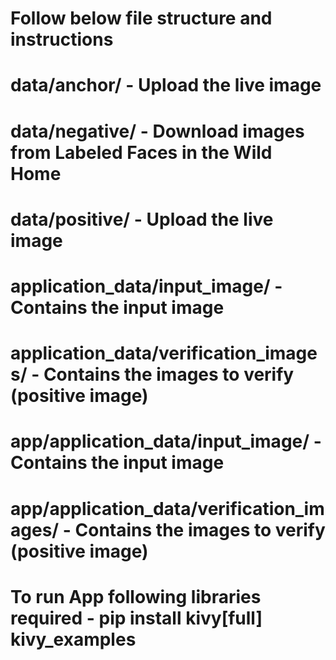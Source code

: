 # Follow below file structure and instructions

# data/anchor/ - Upload the live image
# data/negative/ - Download images from Labeled Faces in the Wild Home
# data/positive/ - Upload the live image

# application_data/input_image/  - Contains the input image
# application_data/verification_images/ - Contains the images to verify (positive image)

# app/application_data/input_image/  - Contains the input image
# app/application_data/verification_images/ - Contains the images to verify (positive image)

# To run App following libraries required - pip install kivy[full] kivy_examples
